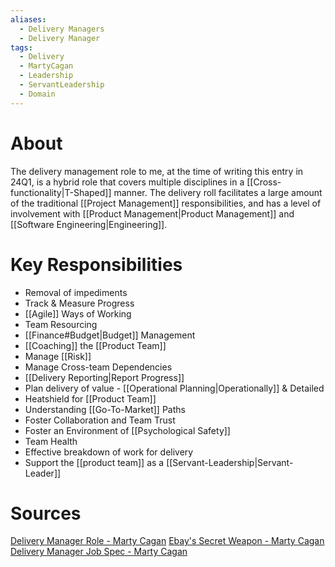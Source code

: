 ```yaml
---
aliases:
  - Delivery Managers
  - Delivery Manager
tags:
  - Delivery
  - MartyCagan
  - Leadership
  - ServantLeadership
  - Domain
---
```

# About
The delivery management role to me, at the time of writing this entry in 24Q1, is a hybrid role that covers multiple disciplines in a [[Cross-functionality|T-Shaped]] manner. The delivery roll facilitates a large amount of the traditional [[Project Management]] responsibilities, and has a level of involvement with [[Product Management|Product Management]] and [[Software Engineering|Engineering]].
# Key Responsibilities
- Removal of impediments
- Track & Measure Progress
- [[Agile]] Ways of Working
- Team Resourcing
- [[Finance#Budget|Budget]] Management
- [[Coaching]] the [[Product Team]]
- Manage [[Risk]]
- Manage Cross-team Dependencies
- [[Delivery Reporting|Report Progress]]
- Plan delivery of value - [[Operational Planning|Operationally]] & Detailed
- Heatshield for [[Product Team]]
- Understanding [[Go-To-Market]] Paths
- Foster Collaboration and Team Trust
- Foster an Environment of [[Psychological Safety]]
- Team Health
- Effective breakdown of work for delivery
- Support the [[product team]] as a [[Servant-Leadership|Servant-Leader]]
# Sources
[Delivery Manager Role - Marty Cagan](https://www.svpg.com/the-delivery-manager-role/)
[Ebay's Secret Weapon - Marty Cagan](https://www.svpg.com/ebays-secret-weapon/)
[Delivery Manager Job Spec - Marty Cagan](https://www.svpg.com/delivery-manager-job-description/)